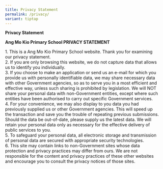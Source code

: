 ```yaml
---
title: Privacy Statement
permalink: /privacy/
variant: tiptap
---
```

<p><strong>Privacy Statement</strong>
</p>
<p><strong>Ang Mo Kio Primary School PRIVACY STATEMENT</strong>
</p>
<p>1.&nbsp;This is a Ang Mo Kio Primary School website. Thank you for examining
our privacy statement.
<br>2. If you are only browsing this website, we do not capture data that
allows us to identify you individually.
<br>3. If you choose to make an application or send us an e-mail for which
you provide us with personally identifiable data, we may share necessary
data with other Government agencies, so as to serve you in a most efficient
and effective way, unless such sharing is prohibited by legislation. We
will NOT share your personal data with non-Government entities, except
where such entities have been authorised to carry out specific Government
services.
<br>4. For your convenience, we may also display to you data you had previously
supplied us or other Government agencies. This will speed up the transaction
and save you the trouble of repeating previous submissions. Should the
data be out-of-date, please supply us the latest data. We will retain your
personal data only as necessary for the effective delivery of public services
to you.
<br>5. To safeguard your personal data, all electronic storage and transmission
of personal data are secured with appropriate security technologies.
<br>6. This site may contain links to non-Government sites whose data protection
and privacy practices may differ from ours. We are not responsible for
the content and privacy practices of these other websites and encourage
you to consult the privacy notices of those sites.</p>